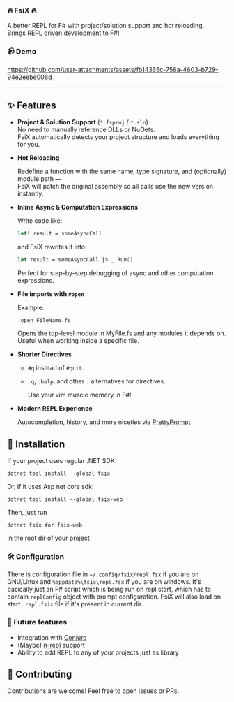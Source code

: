 ### 🔥 FsiX 🔥

A better REPL for F# with project/solution support and hot reloading.  
Brings REPL driven development to F#!


### 📹 Demo


https://github.com/user-attachments/assets/fb14365c-758a-4603-b729-94e2eebe006d


---
## ✨ Features

- **Project & Solution Support** (`*.fsproj` / `*.sln`)  
  No need to manually reference DLLs or NuGets.  
  FsiX automatically detects your project structure and loads everything for you.

- **Hot Reloading**  

  Redefine a function with the same name, type signature, and (optionally) module path —  
  FsiX will patch the original assembly so all calls use the new version instantly.

- **Inline Async & Computation Expressions**  

    Write code like:
  ```fsharp
  let! result = someAsyncCall
  ```
    and FsiX rewrites it into:
    ```fsharp
    let result = someAsyncCall |> _.Run()

    ```
    Perfect for step-by-step debugging of async and other computation expressions.

- **File imports with `#open`**

    Example:
    ```
    :open FileName.fs
    ```

    Opens the top-level module in MyFile.fs and any modules it depends on.
    Useful when working inside a specific file.
- **Shorter Directives**


    - `#q` instead of `#quit`.

    - `:q`, `:help`, and other `:` alternatives for directives.

        Use your vim muscle memory in F#!

- **Modern REPL Experience**

    Autocompletion, history, and more niceties via [PrettyPrompt](https://github.com/waf/PrettyPrompt)


## 🚀 Installation

If your project uses regular .NET SDK:
```
dotnet tool install --global fsix
```
Or, if it uses Asp net core sdk:
```
dotnet tool install --global fsix-web
```

Then, just run

```
dotnet fsix #or fsix-web
```
in the root dir of your project

### 🛠 Configuration

   There is configuration file in `~/.config/fsix/repl.fsx` if you are on GNU/Linux and `%appdata%\fsix\repl.fsx` if you are on windows.
   It's basically just an F# script which is being run on repl start, which has to contain `replConfig` object with prompt configuration.
   FsiX will also load on start `.repl.fsix` file if it's present in current dir.

### 📌 Future features
- Integration with [Conjure](https://github.com/Olical/conjure)
- (Maybe) [n-repl](https://nrepl.org/nrepl/index.html) support
- Ability to add REPL to any of your projects just as library


## 🤝 Contributing

Contributions are welcome!
Feel free to open issues or PRs.
